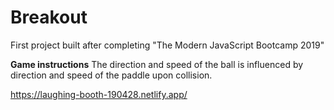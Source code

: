 # Breakout

First project built after completing "The Modern JavaScript Bootcamp 2019"

****Game instructions****
The direction and speed of the ball is influenced by direction and speed of the paddle upon collision. 

https://laughing-booth-190428.netlify.app/ 
